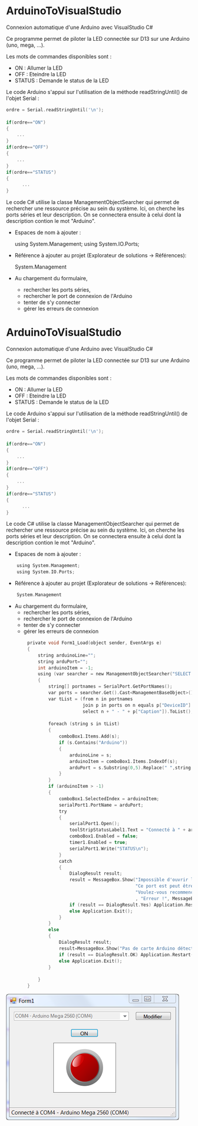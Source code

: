 # ArduinoToVisualStudio
Connexion automatique d'une Arduino avec VisualStudio C#

Ce programme permet de piloter la LED connectée sur D13 sur une Arduino (uno, mega, ...).

Les mots de commandes disponibles sont :

* ON     : Allumer la LED
* OFF    : Eteindre la LED
* STATUS : Demande le status de la LED

Le code Arduino s'appui sur l'utilisation de la méthode readStringUntil() de l'objet Serial :

```c++
ordre = Serial.readStringUntil('\n');
      
if(ordre=="ON")  
{
	...
}
if(ordre=="OFF") 
{
    ...
}
if(ordre=="STATUS")
{
      ... 
}
```

Le code C# utilise la classe ManagementObjectSearcher qui permet de rechercher une ressource précise au sein du système. Ici, on cherche les ports séries et leur description. On se connectera ensuite  à celui dont la description contion le mot "Arduino".

* Espaces de nom à ajouter :


	using System.Management;
	using System.IO.Ports; 

* Référence à ajouter au projet (Explorateur de solutions -> Références):


	System.Management

* Au chargement du formulaire, 
   * rechercher les ports séries,
   * rechercher le port de connexion de l'Arduino
   * tenter de s'y connecter
   * gérer les erreurs de connexion

# ArduinoToVisualStudio
Connexion automatique d'une Arduino avec VisualStudio C#

Ce programme permet de piloter la LED connectée sur D13 sur une Arduino (uno, mega, ...).

Les mots de commandes disponibles sont :

* ON     : Allumer la LED
* OFF    : Eteindre la LED
* STATUS : Demande le status de la LED

Le code Arduino s'appui sur l'utilisation de la méthode readStringUntil() de l'objet Serial :

```c
ordre = Serial.readStringUntil('\n');
      
if(ordre=="ON")  
{
	...
}
if(ordre=="OFF") 
{
    ...
}
if(ordre=="STATUS")
{
      ... 
}
```

Le code C# utilise la classe ManagementObjectSearcher qui permet de rechercher une ressource précise au sein du système. Ici, on cherche les ports séries et leur description. On se connectera ensuite  à celui dont la description contion le mot "Arduino".

* Espaces de nom à ajouter :

```c
	using System.Management;
	using System.IO.Ports; 
```

* Référence à ajouter au projet (Explorateur de solutions -> Références):

```c
	System.Management
```

* Au chargement du formulaire, 
   * rechercher les ports séries,
   * rechercher le port de connexion de l'Arduino
   * tenter de s'y connecter
   * gérer les erreurs de connexion

```c
		private void Form1_Load(object sender, EventArgs e)
        {
            string arduinoLine="";
            string arduPort="";
            int arduinoItem = -1;
            using (var searcher = new ManagementObjectSearcher("SELECT * FROM WIN32_SerialPort"))
            {
                string[] portnames = SerialPort.GetPortNames();
                var ports = searcher.Get().Cast<ManagementBaseObject>().ToList();
                var tList = (from n in portnames
                             join p in ports on n equals p["DeviceID"].ToString()
                             select n + " - " + p["Caption"]).ToList();
                
                foreach (string s in tList)
                {
                    comboBox1.Items.Add(s);
                    if (s.Contains("Arduino")) 
                    {
                        arduinoLine = s;
                        arduinoItem = comboBox1.Items.IndexOf(s);
                        arduPort = s.Substring(0,5).Replace(" ",string.Empty);
                    }
                }
                if (arduinoItem > -1)
                {
                    comboBox1.SelectedIndex = arduinoItem;
                    serialPort1.PortName = arduPort;
                    try
                    {
                        serialPort1.Open();
                        toolStripStatusLabel1.Text = "Connecté à " + arduinoLine;
                        comboBox1.Enabled = false;
                        timer1.Enabled = true;
                        serialPort1.Write("STATUS\n");
                    }
                    catch
                    {
                        DialogResult result;
                        result = MessageBox.Show("Impossible d'ouvrir le port " + serialPort1.PortName + " !\n" +
                                                 "Ce port est peut être déja ouvert.\n" +
                                                 "Voulez-vous recommencé ?" 
                                                 , "Erreur !", MessageBoxButtons.YesNo, MessageBoxIcon.Error);
                        if (result == DialogResult.Yes) Application.Restart();
                        else Application.Exit();
                    }
                }
                else
                {
                    DialogResult result;
                    result=MessageBox.Show("Pas de carte Arduino détectée !\nConnectez une Arduino maintenant.", "Erreur !", MessageBoxButtons.OKCancel, MessageBoxIcon.Error);
                    if (result == DialogResult.OK) Application.Restart();
                    else Application.Exit();
                }
                
            } 
        }
```


![autoConnectArduino](autoConnectArduino.png)

